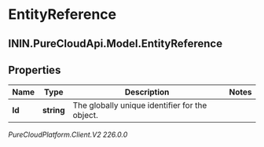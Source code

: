 # EntityReference

## ININ.PureCloudApi.Model.EntityReference

## Properties

|Name | Type | Description | Notes|
|------------ | ------------- | ------------- | -------------|
| **Id** | **string** | The globally unique identifier for the object. | |



_PureCloudPlatform.Client.V2 226.0.0_
